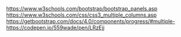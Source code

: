 https://www.w3schools.com/bootstrap/bootstrap_panels.asp
https://www.w3schools.com/css/css3_multiple_columns.asp
https://getbootstrap.com/docs/4.0/components/progress/#multiple-
https://codepen.io/559wade/pen/LRzEjj